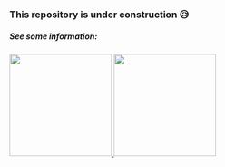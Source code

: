 ### This repository is under construction 😥

##### See some information:


<!--
**erich-queiroz/erich-queiroz** is a ✨ _special_ ✨ repository because its `README.md` (this file) appears on your GitHub profile.

Here are some ideas to get you started:

- 🔭 I’m currently working on ...
- 🌱 I’m currently learning ...
- 👯 I’m looking to collaborate on ...
- 🤔 I’m looking for help with ...
- 💬 Ask me about ...
- 📫 How to reach me: ...
- 😄 Pronouns: ...
- ⚡ Fun fact: ...
-->

<div>
<a href="https://github.com/erich-queiroz">
<img height="180em" src="https://github-readme-stats.vercel.app/api/top-langs/?username=erich-queiroz&layout=compact&langs_count=7&theme=dracula"/>
<img height="180em" src="https://github-readme-stats.vercel.app/api?username=erich-queiroz&show_icons=true&theme=dracula&include_all_commits=true&count_private=true"/>
</div>

